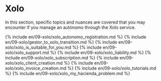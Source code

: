 # Xolo

In this section, specific topics and nuances are covered that you may encounter if you manage an autónomo through the 
Xolo service.

{% include en/09-xolo/xolo_autonomo_registration.md %}
{% include en/09-xolo/gestor_to_xolo_transition.md %}
{% include en/09-xolo/xolo_is_suitable_for_you.md %}
{% include en/09-xolo/xolo_support.md %}
{% include en/09-xolo/xolo_liability.md %}
{% include en/09-xolo/xolo_subscription.md %}
{% include en/09-xolo/xolo_client_creation.md %}
{% include en/09-xolo/xolo_invoice_creation.md %}
{% include en/09-xolo/xolo_tutorials.md %}
{% include en/09-xolo/xolo_my_hacienda_problem.md %}
